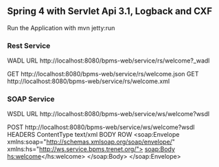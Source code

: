 ## Spring 4 with Servlet Api 3.1, Logback and CXF
Run the Application with mvn jetty:run

### Rest Service
WADL URL http://localhost:8080/bpms-web/service/rs/welcome?_wadl

GET http://localhost:8080/bpms-web/service/rs/welcome.json
GET http://localhost:8080/bpms-web/service/rs/welcome.xml

### SOAP Service
WSDL URL http://localhost:8080/bpms-web/service/ws/welcome?wsdl

POST http://localhost:8080/bpms-web/service/ws/welcome?wsdl
	HEADERS 
	ContentType text/xml
	BODY ROW 
	<soap:Envelope xmlns:soap="http://schemas.xmlsoap.org/soap/envelope/" xmlns:hs="http://ws.service.bpms.trenet.org/">
		<soap:Body>
			<hs:welcome></hs:welcome>
		</soap:Body>
	</soap:Envelope>